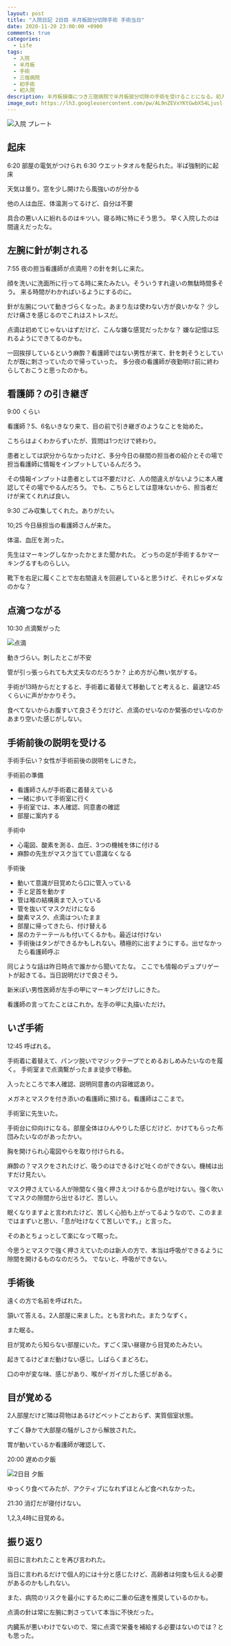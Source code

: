 ```yaml
---
layout: post
title: "入院日記 2日目 半月板部分切除手術 手術当日"
date: 2020-11-20 23:00:00 +0900
comments: true
categories:
  - Life
tags:
  - 入院
  - 半月板
  - 手術
  - 三宿病院
  - 初手術
  - 初入院
description: 半月板損傷につき三宿病院で半月板部分切除の手術を受けることになる。初入院・初手術 その2日目。手術当日
image_out: https://lh3.googleusercontent.com/pw/AL9nZEVxYKtGwbX54Ljusl-y54I5QDvG-FeyDb7B3YGFj91hgslylx_usMc0jeEGWMdL8c1BT5tSOO3IPQ3Qkbq9VwjjhpkVSdGVjlffkuzWk4vUXb0sDIiPBS6NfvZH4cYjrYN1YLexv0EymMrZqPvtlI3DZw=w2230-h1300-no?authuser=0
---
```

![入院 プレート](https://lh3.googleusercontent.com/pw/AL9nZEVxYKtGwbX54Ljusl-y54I5QDvG-FeyDb7B3YGFj91hgslylx_usMc0jeEGWMdL8c1BT5tSOO3IPQ3Qkbq9VwjjhpkVSdGVjlffkuzWk4vUXb0sDIiPBS6NfvZH4cYjrYN1YLexv0EymMrZqPvtlI3DZw=w2230-h1300-no?authuser=0)

## 起床

6:20 部屋の電気がつけられ
6:30 ウエットタオルを配られた。半ば強制的に起床

天気は曇り。窓を少し開けたら風強いのが分かる

他の人は血圧、体温測ってるけど、自分は不要

具合の悪い人に紛れるのはキツい。寝る時に特にそう思う。
早く入院したのは間違えだったな。

## 左腕に針が刺される

7:55 夜の担当看護師が点滴用？の針を刺しに来た。

顔を洗いに洗面所に行ってる時に来たみたい。そういうすれ違いの無駄時間多そう。
来る時間がわかればいるようにするのに。

針が左腕について動きづらくなった。あまり左は使わない方が良いかな？
少しだけ痛さを感じるのでこれはストレスだ。

点滴は初めてじゃないはずだけど、こんな嫌な感覚だったかな？
嫌な記憶は忘れるようにできてるのかも。

一回挨拶しているという麻酔？看護師ではない男性が来て、針を刺そうとしていたが既に刺さっていたので帰っていった。
多分夜の看護師が夜勤明け前に終わらしておこうと思ったのかも。

## 看護師？の引き継ぎ

9:00 くらい

看護師？5、6名いきなり来て、目の前で引き継ぎのようなことを始めた。

こちらはよくわからずいたが、質問は1つだけで終わり。

患者としては訳分からなかったけど、多分今日の昼間の担当者の紹介とその場で担当看護師に情報をインプットしているんだろう。

その情報インプットは患者としては不要だけど、人の間違えがないように本人確認してその場でやるんだろう。
でも、こちらとしては意味ないから、担当者だけが来てくれれば良い。

9:30 ごみ収集してくれた。ありがたい。

10;25 今日昼担当の看護師さんが来た。

体温、血圧を測った。

先生はマーキングしなかったかとまた聞かれた。
どっちの足が手術するかマーキングるすものらしい。

靴下を右足に履くことで左右間違えを回避していると思うけど、それじゃダメなのかな？

## 点滴つながる

10:30 点滴繋がった

![点滴](https://lh3.googleusercontent.com/pw/AL9nZEXrrTGa3_Gxh4C2fakaSGYJcDPf6knMf39JfiFBQmrF5Un8Se8kQjPdz49k9-YzbX81e3t--lPaibzs5xZ-PcYseCEF9kXYrqaJjnaW9TGOCA5PeBZEFLr5_tPK-sJm9UTGU7JSMNu-K3wIlyWatWargA=w1510-h1076-no?authuser=0)

動きづらい。刺したとこが不安

管が引っ張っられても大丈夫なのだろうか？
止め方が心無い気がする。

手術が13時からだとすると、手術着に着替えて移動してと考えると、最速12:45くらいに声がかかりそう。

食べてないからお腹すいて良さそうだけど、点滴のせいなのか緊張のせいなのかあまり空いた感じがしない。

## 手術前後の説明を受ける

手術手伝い？女性が手術前後の説明をしにきた。

手術前の準備

- 看護師さんが手術着に着替えている
- 一緒に歩いて手術室に行く
- 手術室では、本人確認、同意書の確認
- 部屋に案内する

手術中

- 心電図、酸素を測る、血圧、3つの機械を体に付ける
- 麻酔の先生がマスク当ててい意識なくなる

手術後

- 動いて意識が目覚めたら口に管入っている
- 手と足首を動かす
- 管は喉の結構奥まで入っている
- 管を抜いてマスクだけになる
- 酸素マスク、点滴はついたまま
- 部屋に帰ってきたら、付け替える
- 尿のカテーテールも付いてくるかも。最近は付けない
- 手術後はタンができるかもしれない。積極的に出すようにする。出せなかったら看護師呼ぶ

同じような話は昨日時点で誰かから聞いてたな。
ここでも情報のデュプリゲートが起きてる。当日説明だけで良さそう。

新米ぽい男性医師が左手の甲にマーキングだけしにきた。

看護師の言ってたことはこれか。左手の甲に丸描いただけ。

## いざ手術

12:45 呼ばれる。

手術着に着替えて、パンツ脱いでマジックテープでとめるおしめみたいなのを履く。
手術室まで点滴繋がったまま徒歩で移動。

入ったところで本人確認、説明同意書の内容確認あり。

メガネとマスクを付き添いの看護師に預ける。看護師はここまで。

手術室に先生いた。

手術台に仰向けになる。部屋全体はひんやりした感じだけど、かけてもらった布団みたいなのがあったかい。

胸を開けられ心電図やらを取り付けられる。

麻酔の？マスクをされたけど、吸うのはできるけど吐くのができない。機械は出すだけ見たい。

マスク押さえている人が隙間なく強く押さえつけるから息が吐けない。強く吹いてマスクの隙間から出せるけど、苦しい。

眠くなりますよと言われたけど、苦しく心拍も上がってるようなので、このままではまずいと思い、「息が吐けなくて苦しいです。」と言った。

そのあとちょっとして楽になって眠った。

今思うとマスクで強く押さえていたのは新人の方で、本当は呼吸ができるように隙間を開けるものなのだろう。
でないと、呼吸ができない。

## 手術後

遠くの方で名前を呼ばれた。

頷いて答える。2人部屋に来ました。とも言われた。またうなずく。

また眠る。

目が覚めたら知らない部屋にいた。すごく深い昼寝から目覚めたみたい。

起きてるけどまだ動けない感じ。しばらくまどろむ。

口の中が変な味、感じがあり、喉がイガイガした感じがある。

## 目が覚める

2人部屋だけど隣は荷物はあるけどベットごとおらず、実質個室状態。

すごく静かで大部屋の騒がしさから解放された。

胃が動いているか看護師が確認して、

20:00 遅めの夕飯

![2日目 夕飯](https://lh3.googleusercontent.com/pw/AL9nZEVWqkJ7hj3uOu2rDAybK3rPdL4gpzhFS7foe5x_tFtTz-CKVV3HvDNGH5SxRmYPlzLmwTc9Fj0Ce0_qmhWEtwwNF7bC8lSCx5dGBPyT8g5OTYfOCoU_9ijqvp9L5HWi5Ie728NFEFydB0rPUX8h2G9zUQ=w2230-h1674-no?authuser=0)

ゆっくり食べてみたが、アクティブになれずほとんど食べれなかった。

21:30 消灯だが寝付けない。

1,2,3,4時に目覚める。

## 振り返り

前日に言われたことを再び言われた。

当日に言われるだけで個人的には十分と感じたけど、高齢者は何度も伝える必要があるのかもしれない。

また、病院のリスクを最小にするために二重の伝達を推奨しているのかも。

点滴の針は常に左腕に刺さっていて本当に不快だった。

内臓系が悪いわけでないので、常に点滴で栄養を補給する必要はないのでは？とも思った。
